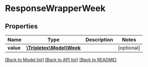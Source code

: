 # ResponseWrapperWeek

## Properties
Name | Type | Description | Notes
------------ | ------------- | ------------- | -------------
**value** | [**\Tripletex\Model\Week**](Week.md) |  | [optional] 

[[Back to Model list]](../../README.md#documentation-for-models) [[Back to API list]](../../README.md#documentation-for-api-endpoints) [[Back to README]](../../README.md)

